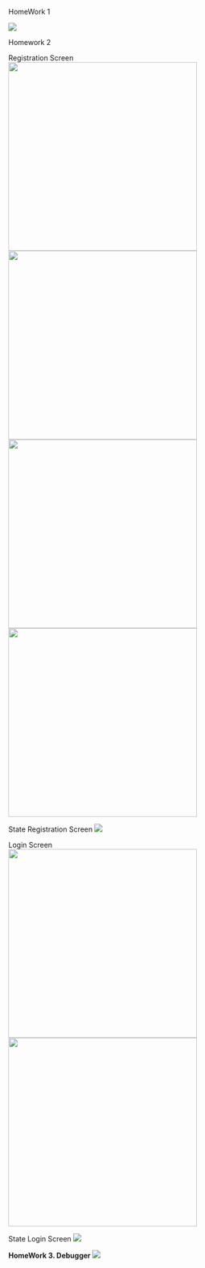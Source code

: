 HomeWork 1

![](https://github.com/zvereva-s/rn-p/raw/main/images/hw-01.jpg)

Homework 2

Registration Screen
<br>
<img src='https://github.com/zvereva-s/rn-p/raw/main/images/RegistrationScreen.png' width='375' heigth='auto'/>
<img src='https://github.com/zvereva-s/rn-p/raw/main/images/RegistrationScreen(password).png' width='375' heigth='auto'/>
<img src='https://github.com/zvereva-s/rn-p/raw/main/images/RegistrationScreen(show password).png' width='375' heigth='auto'/>
<img src='https://github.com/zvereva-s/rn-p/raw/main/images/RegistrationScreen(keyboard).png' width='375' heigth='auto'/>

State Registration Screen
<img src='https://github.com/zvereva-s/rn-p/raw/main/images/RegistrationScreen-state.jpg' width='auto' heigth='auto'/>

Login Screen
<br>
<img src='https://github.com/zvereva-s/rn-p/raw/main/images/LoginScreen.png' width='375' heigth='auto'/>
<img src='https://github.com/zvereva-s/rn-p/raw/main/images/LoginScreen(keyboard).png' width='375' heigth='auto'/>

State Login Screen
<img src='https://github.com/zvereva-s/rn-p/raw/main/images/LoginScreen-state.jpg' width='auto' heigth='auto'/>

<b>HomeWork 3. Debugger</b>
<img src='https://github.com/zvereva-s/rn-p/raw/main/images/Debugger.jpg' width='auto' heigth='auto'/>
